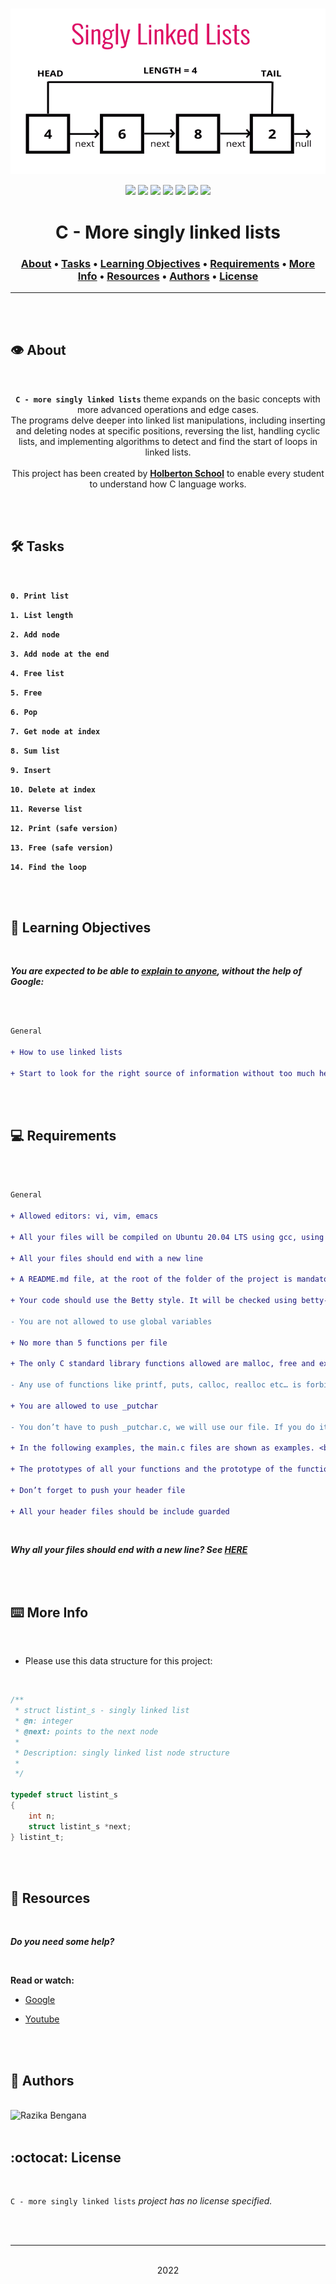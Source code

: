 <div align="center">
<br>

![More_singly_linked_lists.png](README-image/more_singly_linked_lists.png)

</div>


<p align="center">
<img src="https://img.shields.io/badge/-C-yellow">
<img src="https://img.shields.io/badge/-Linux-lightgrey">
<img src="https://img.shields.io/badge/-WSL-brown">
<img src="https://img.shields.io/badge/-Ubuntu%2020.04.4%20LTS-orange">
<img src="https://img.shields.io/badge/-JetBrains-blue">
<img src="https://img.shields.io/badge/-Holberton%20School-red">
<img src="https://img.shields.io/badge/License-not%20specified-brightgreen">
</p>


<h1 align="center"> C - More singly linked lists </h1>


<h3 align="center">
<a href="https://github.com/RazikaBengana/holbertonschool-low_level_programming/tree/main/more_singly_linked_lists#eye-about">About</a> •
<a href="https://github.com/RazikaBengana/holbertonschool-low_level_programming/tree/main/more_singly_linked_lists#hammer_and_wrench-tasks">Tasks</a> •
<a href="https://github.com/RazikaBengana/holbertonschool-low_level_programming/tree/main/more_singly_linked_lists#memo-learning-objectives">Learning Objectives</a> •
<a href="https://github.com/RazikaBengana/holbertonschool-low_level_programming/tree/main/more_singly_linked_lists#computer-requirements">Requirements</a> •
<a href="https://github.com/RazikaBengana/holbertonschool-low_level_programming/tree/main/more_singly_linked_lists#keyboard-more-info">More Info</a> •
<a href="https://github.com/RazikaBengana/holbertonschool-low_level_programming/tree/main/more_singly_linked_lists#mag_right-resources">Resources</a> •
<a href="https://github.com/RazikaBengana/holbertonschool-low_level_programming/tree/main/more_singly_linked_lists#bust_in_silhouette-authors">Authors</a> •
<a href="https://github.com/RazikaBengana/holbertonschool-low_level_programming/tree/main/more_singly_linked_lists#octocat-license">License</a>
</h3>

---

<!-- ------------------------------------------------------------------------------------------------- -->

<br>
<br>

## :eye: About

<br>

<div align="center">

**`C - more singly linked lists`** theme expands on the basic concepts with more advanced operations and edge cases.
<br>
The programs delve deeper into linked list manipulations, including inserting and deleting nodes at specific positions, reversing the list, handling cyclic lists, and implementing algorithms to detect and find the start of loops in linked lists.
<br>
<br>
This project has been created by **[Holberton School](https://www.holbertonschool.com/about-holberton)** to enable every student to understand how C language works.

</div>

<br>
<br>

<!-- ------------------------------------------------------------------------------------------------- -->

## :hammer_and_wrench: Tasks

<br>

**`0. Print list`**

**`1. List length`**

**`2. Add node`**

**`3. Add node at the end`**

**`4. Free list`**

**`5. Free`**

**`6. Pop`**

**`7. Get node at index`**

**`8. Sum list`**

**`9. Insert`**

**`10. Delete at index`**

**`11. Reverse list`**

**`12. Print (safe version)`**

**`13. Free (safe version)`**

**`14. Find the loop`**

<br>
<br>

<!-- ------------------------------------------------------------------------------------------------- -->

## :memo: Learning Objectives

<br>

**_You are expected to be able to [explain to anyone](https://fs.blog/feynman-learning-technique/), without the help of Google:_**

<br>

```diff

General

+ How to use linked lists

+ Start to look for the right source of information without too much help

```

<br>
<br>

<!-- ------------------------------------------------------------------------------------------------- -->

## :computer: Requirements

<br>

```diff

General

+ Allowed editors: vi, vim, emacs

+ All your files will be compiled on Ubuntu 20.04 LTS using gcc, using the options -Wall -Werror -Wextra -pedantic -std=gnu89

+ All your files should end with a new line

+ A README.md file, at the root of the folder of the project is mandatory

+ Your code should use the Betty style. It will be checked using betty-style.pl and betty-doc.pl

- You are not allowed to use global variables

+ No more than 5 functions per file

+ The only C standard library functions allowed are malloc, free and exit

- Any use of functions like printf, puts, calloc, realloc etc… is forbidden

+ You are allowed to use _putchar

- You don’t have to push _putchar.c, we will use our file. If you do it won’t be taken into account

+ In the following examples, the main.c files are shown as examples. <br> You can use them to test your functions, but you don’t have to push them to your repo (if you do we won’t take them into account). <br> We will use our own main.c files at compilation. <br> Our main.c files might be different from the one shown in the examples

+ The prototypes of all your functions and the prototype of the function _putchar should be included in your header file called lists.h

+ Don’t forget to push your header file

+ All your header files should be include guarded

```

<br>

**_Why all your files should end with a new line? See [HERE](https://unix.stackexchange.com/questions/18743/whats-the-point-in-adding-a-new-line-to-the-end-of-a-file/18789)_**

<br>
<br>

<!-- ------------------------------------------------------------------------------------------------- -->

## :keyboard: More Info

<br>

- Please use this data structure for this project:

<br>

```c
/**
 * struct listint_s - singly linked list
 * @n: integer
 * @next: points to the next node
 *
 * Description: singly linked list node structure
 *
 */
    
typedef struct listint_s
{
    int n;
    struct listint_s *next;
} listint_t;
```

<br>
<br>

<!-- ------------------------------------------------------------------------------------------------- -->

## :mag_right: Resources

<br>

**_Do you need some help?_**

<br>

**Read or watch:**

* [Google](https://www.google.com/#q=linked+lists)

* [Youtube](https://www.youtube.com/results?search_query=linked+lists)

<br>
<br>

<!-- ------------------------------------------------------------------------------------------------- -->

## :bust_in_silhouette: Authors

<br>

<img src="https://img.shields.io/badge/Razika%20Bengana-darkblue" alt="Razika Bengana" width="120">

<br>
<br>

<!-- ------------------------------------------------------------------------------------------------- -->

## :octocat: License

<br>

```C - more singly linked lists``` _project has no license specified._

<br>
<br>

---

<p align="center"><br>2022</p>